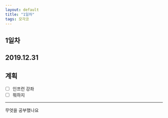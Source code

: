 ```yaml
---
layout: default
title: "1일차"
tags: 모각코
---
```


## 1일차

## 2019.12.31

## 계획

- [ ] 인프런 강좌
- [ ] 뭐하지

***

무엇을 공부했나요